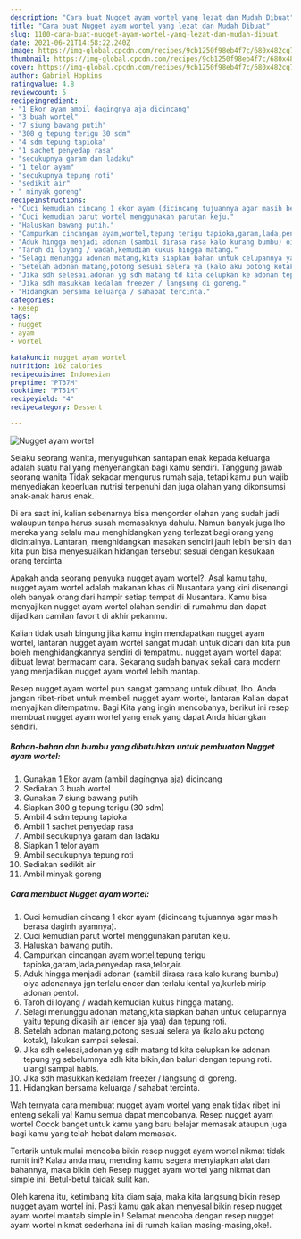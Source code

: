 ```yaml
---
description: "Cara buat Nugget ayam wortel yang lezat dan Mudah Dibuat"
title: "Cara buat Nugget ayam wortel yang lezat dan Mudah Dibuat"
slug: 1100-cara-buat-nugget-ayam-wortel-yang-lezat-dan-mudah-dibuat
date: 2021-06-21T14:58:22.240Z
image: https://img-global.cpcdn.com/recipes/9cb1250f98eb4f7c/680x482cq70/nugget-ayam-wortel-foto-resep-utama.jpg
thumbnail: https://img-global.cpcdn.com/recipes/9cb1250f98eb4f7c/680x482cq70/nugget-ayam-wortel-foto-resep-utama.jpg
cover: https://img-global.cpcdn.com/recipes/9cb1250f98eb4f7c/680x482cq70/nugget-ayam-wortel-foto-resep-utama.jpg
author: Gabriel Hopkins
ratingvalue: 4.8
reviewcount: 5
recipeingredient:
- "1 Ekor ayam ambil dagingnya aja dicincang"
- "3 buah wortel"
- "7 siung bawang putih"
- "300 g tepung terigu 30 sdm"
- "4 sdm tepung tapioka"
- "1 sachet penyedap rasa"
- "secukupnya garam dan ladaku"
- "1 telor ayam"
- "secukupnya tepung roti"
- "sedikit air"
- " minyak goreng"
recipeinstructions:
- "Cuci kemudian cincang 1 ekor ayam (dicincang tujuannya agar masih berasa daginh ayamnya)."
- "Cuci kemudian parut wortel menggunakan parutan keju."
- "Haluskan bawang putih."
- "Campurkan cincangan ayam,wortel,tepung terigu tapioka,garam,lada,penyedap rasa,telor,air."
- "Aduk hingga menjadi adonan (sambil dirasa rasa kalo kurang bumbu) oiya adonannya jgn terlalu encer dan terlalu kental ya,kurleb mirip adonan pentol."
- "Taroh di loyang / wadah,kemudian kukus hingga matang."
- "Selagi menunggu adonan matang,kita siapkan bahan untuk celupannya yaitu tepung dikasih air (encer aja yaa) dan tepung roti."
- "Setelah adonan matang,potong sesuai selera ya (kalo aku potong kotak), lakukan sampai selesai."
- "Jika sdh selesai,adonan yg sdh matang td kita celupkan ke adonan tepung yg sebelumnya sdh kita bikin,dan baluri dengan tepung roti. ulangi sampai habis."
- "Jika sdh masukkan kedalam freezer / langsung di goreng."
- "Hidangkan bersama keluarga / sahabat tercinta."
categories:
- Resep
tags:
- nugget
- ayam
- wortel

katakunci: nugget ayam wortel 
nutrition: 162 calories
recipecuisine: Indonesian
preptime: "PT37M"
cooktime: "PT51M"
recipeyield: "4"
recipecategory: Dessert

---
```



![Nugget ayam wortel](https://img-global.cpcdn.com/recipes/9cb1250f98eb4f7c/680x482cq70/nugget-ayam-wortel-foto-resep-utama.jpg)

Selaku seorang wanita, menyuguhkan santapan enak kepada keluarga adalah suatu hal yang menyenangkan bagi kamu sendiri. Tanggung jawab seorang  wanita Tidak sekadar mengurus rumah saja, tetapi kamu pun wajib menyediakan keperluan nutrisi terpenuhi dan juga olahan yang dikonsumsi anak-anak harus enak.

Di era  saat ini, kalian sebenarnya bisa mengorder olahan yang sudah jadi walaupun tanpa harus susah memasaknya dahulu. Namun banyak juga lho mereka yang selalu mau menghidangkan yang terlezat bagi orang yang dicintainya. Lantaran, menghidangkan masakan sendiri jauh lebih bersih dan kita pun bisa menyesuaikan hidangan tersebut sesuai dengan kesukaan orang tercinta. 



Apakah anda seorang penyuka nugget ayam wortel?. Asal kamu tahu, nugget ayam wortel adalah makanan khas di Nusantara yang kini disenangi oleh banyak orang dari hampir setiap tempat di Nusantara. Kamu bisa menyajikan nugget ayam wortel olahan sendiri di rumahmu dan dapat dijadikan camilan favorit di akhir pekanmu.

Kalian tidak usah bingung jika kamu ingin mendapatkan nugget ayam wortel, lantaran nugget ayam wortel sangat mudah untuk dicari dan kita pun boleh menghidangkannya sendiri di tempatmu. nugget ayam wortel dapat dibuat lewat bermacam cara. Sekarang sudah banyak sekali cara modern yang menjadikan nugget ayam wortel lebih mantap.

Resep nugget ayam wortel pun sangat gampang untuk dibuat, lho. Anda jangan ribet-ribet untuk membeli nugget ayam wortel, lantaran Kalian dapat menyajikan ditempatmu. Bagi Kita yang ingin mencobanya, berikut ini resep membuat nugget ayam wortel yang enak yang dapat Anda hidangkan sendiri.

<!--inarticleads1-->

##### Bahan-bahan dan bumbu yang dibutuhkan untuk pembuatan Nugget ayam wortel:

1. Gunakan 1 Ekor ayam (ambil dagingnya aja) dicincang
1. Sediakan 3 buah wortel
1. Gunakan 7 siung bawang putih
1. Siapkan 300 g tepung terigu (30 sdm)
1. Ambil 4 sdm tepung tapioka
1. Ambil 1 sachet penyedap rasa
1. Ambil secukupnya garam dan ladaku
1. Siapkan 1 telor ayam
1. Ambil secukupnya tepung roti
1. Sediakan sedikit air
1. Ambil  minyak goreng




<!--inarticleads2-->

##### Cara membuat Nugget ayam wortel:

1. Cuci kemudian cincang 1 ekor ayam (dicincang tujuannya agar masih berasa daginh ayamnya).
1. Cuci kemudian parut wortel menggunakan parutan keju.
1. Haluskan bawang putih.
1. Campurkan cincangan ayam,wortel,tepung terigu tapioka,garam,lada,penyedap rasa,telor,air.
1. Aduk hingga menjadi adonan (sambil dirasa rasa kalo kurang bumbu) oiya adonannya jgn terlalu encer dan terlalu kental ya,kurleb mirip adonan pentol.
1. Taroh di loyang / wadah,kemudian kukus hingga matang.
1. Selagi menunggu adonan matang,kita siapkan bahan untuk celupannya yaitu tepung dikasih air (encer aja yaa) dan tepung roti.
1. Setelah adonan matang,potong sesuai selera ya (kalo aku potong kotak), lakukan sampai selesai.
1. Jika sdh selesai,adonan yg sdh matang td kita celupkan ke adonan tepung yg sebelumnya sdh kita bikin,dan baluri dengan tepung roti. ulangi sampai habis.
1. Jika sdh masukkan kedalam freezer / langsung di goreng.
1. Hidangkan bersama keluarga / sahabat tercinta.




Wah ternyata cara membuat nugget ayam wortel yang enak tidak ribet ini enteng sekali ya! Kamu semua dapat mencobanya. Resep nugget ayam wortel Cocok banget untuk kamu yang baru belajar memasak ataupun juga bagi kamu yang telah hebat dalam memasak.

Tertarik untuk mulai mencoba bikin resep nugget ayam wortel nikmat tidak rumit ini? Kalau anda mau, mending kamu segera menyiapkan alat dan bahannya, maka bikin deh Resep nugget ayam wortel yang nikmat dan simple ini. Betul-betul taidak sulit kan. 

Oleh karena itu, ketimbang kita diam saja, maka kita langsung bikin resep nugget ayam wortel ini. Pasti kamu gak akan menyesal bikin resep nugget ayam wortel mantab simple ini! Selamat mencoba dengan resep nugget ayam wortel nikmat sederhana ini di rumah kalian masing-masing,oke!.

